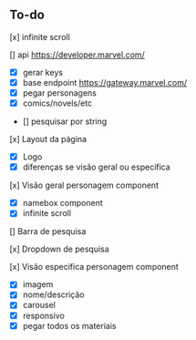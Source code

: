## To-do

[x] infinite scroll

[] api https://developer.marvel.com/

- [x] gerar keys
- [x] base endpoint https://gateway.marvel.com/
- [x] pegar personagens
- [x] comics/novels/etc
- [] pesquisar por string

[x] Layout da página

- [x] Logo
- [x] diferenças se visão geral ou especifica

[x] Visão geral personagem component

- [x] namebox component
- [x] infinite scroll

[] Barra de pesquisa

[x] Dropdown de pesquisa

[x] Visão especifica personagem component

- [x] imagem
- [x] nome/descrição
- [x] carousel
- [x] responsivo
- [x] pegar todos os materiais
